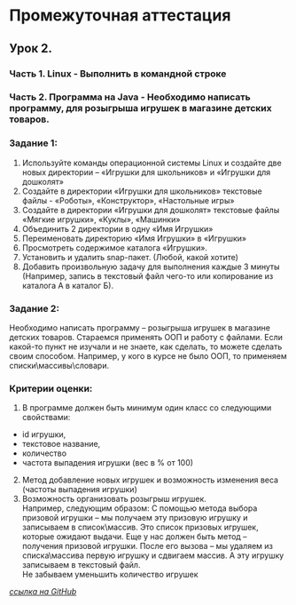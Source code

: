 # Промежуточная аттестация

## Урок 2. 
### Часть 1. Linux - Выполнить в командной строке 
### Часть 2. Программа на Java - Необходимо написать программу, для розыгрыша игрушек в магазине детских товаров.

### Задание 1:
1) Используйте команды операционной системы Linux и создайте
   две новых директории – «Игрушки для школьников» и «Игрушки
   для дошколят»
2) Создайте в директории «Игрушки для школьников» текстовые
   файлы - «Роботы», «Конструктор», «Настольные игры»
3) Создайте в директории «Игрушки для дошколят» текстовые
   файлы «Мягкие игрушки», «Куклы», «Машинки»
4) Объединить 2 директории в одну «Имя Игрушки»
5) Переименовать директорию «Имя Игрушки» в «Игрушки»
6) Просмотреть содержимое каталога «Игрушки».
7) Установить и удалить snap-пакет. (Любой, какой хотите)
8) Добавить произвольную задачу для выполнения каждые 3
   минуты (Например, запись в текстовый файл чего-то или
   копирование из каталога А в каталог Б).

### Задание 2:
Необходимо написать программу – розыгрыша игрушек в магазине
детских товаров.
Стараемся применять ООП и работу с файлами.
Если какой-то пункт не изучали и не знаете, как сделать, то можете
сделать своим способом. Например, у кого в курсе не было ООП, то
применяем списки\массивы\словари.

### Критерии оценки:
1) В программе должен быть минимум один класс со
следующими свойствами:
 - id игрушки,
 - текстовое название,
 - количество
 - частота выпадения игрушки (вес в % от 100)  

2) Метод добавление новых игрушек и возможность изменения веса (частоты выпадения игрушки)
3) Возможность организовать розыгрыш игрушек.  
Например, следующим образом:
С помощью метода выбора призовой игрушки – мы получаем
эту призовую игрушку и записываем в список\массив.
Это список призовых игрушек, которые ожидают выдачи.
Еще у нас должен быть метод – получения призовой игрушки.
После его вызова – мы удаляем из списка\массива первую
игрушку и сдвигаем массив. А эту игрушку записываем в
текстовый файл.  
Не забываем уменьшить количество игрушек

*[ссылка на GitHub](https://github.com/SoLoVeYOo/IntermediateAttestationPython)*
